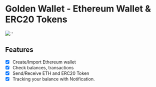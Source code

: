 # Golden Wallet - Ethereum Wallet & ERC20 Tokens

[<img src="https://raw.githubusercontent.com/goldennetwork/golden-wallet-react-native/master/screen-shots/Golden-Wallet.png">](https://itunes.apple.com/us/app/golden-best-wallet-ever/id1399824799)
'

## Features

- [x] Create/Import Ethereum wallet
- [x] Check balances, transactions
- [x] Send/Receive ETH and ERC20 Token
- [x] Tracking your balance with Notification.
